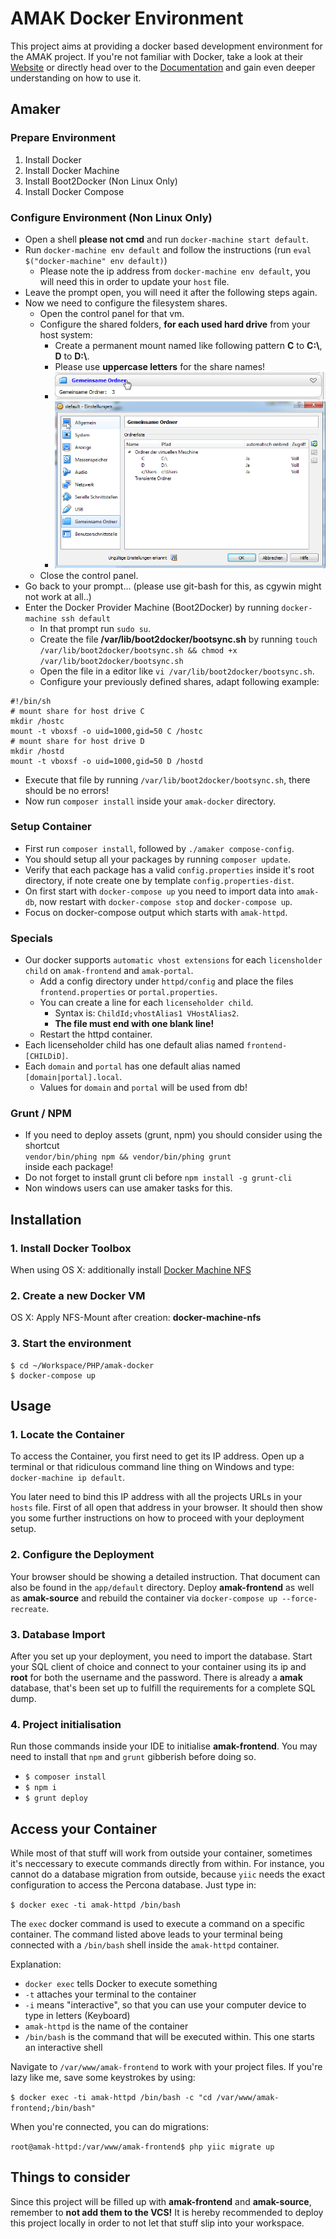 # AMAK Docker Environment

This project aims at providing a docker based development environment for the AMAK project.
If you're not familiar with Docker, take a look at their [Website](https://www.docker.io) or directly
head over to the [Documentation](https://docs.docker.com/) and gain even deeper understanding on how to use it.

## Amaker

### Prepare Environment

1. Install Docker
2. Install Docker Machine
3. Install Boot2Docker (Non Linux Only)
4. Install Docker Compose

### Configure Environment (Non Linux Only)

- Open a shell **please not cmd** and run `docker-machine start default`.
- Run `docker-machine env default` and follow the instructions (run `eval $("docker-machine" env default)`)
  - Please note the ip address from `docker-machine env default`, you will need this in order to update your `host` file.
- Leave the prompt open, you will need it after the following steps again.
- Now we need to configure the filesystem shares.
  - Open the control panel for that vm.
  - Configure the shared folders, **for each used hard drive** from your host system:
    - Create a permanent mount named like following pattern **C** to **C:\\**, **D** to **D:\\**.
    - Please use **uppercase letters** for the share names!
    - ![Virtual Box Shared Folders Link](./docs/virtualbox-shared-folders-link.jpg "Virtual Box Shared Folders Link")
    - ![Virtual Box Shared Folders Dialog](./docs/virtualbox-shared-folders.jpg "Virtual Box Shared Folders Dialog")
  - Close the control panel.
- Go back to your prompt...  (please use git-bash for this, as cgywin might not work at all..)
 - Enter the Docker Provider Machine (Boot2Docker) by running `docker-machine ssh default`
    - In that prompt run `sudo su`.
    - Create the file **/var/lib/boot2docker/bootsync.sh** by running 
      `touch /var/lib/boot2docker/bootsync.sh && chmod +x /var/lib/boot2docker/bootsync.sh`
    - Open the file in a editor like `vi /var/lib/boot2docker/bootsync.sh`.
    - Configure your previously defined shares, adapt following example:

```shell
#!/bin/sh
# mount share for host drive C
mkdir /hostc
mount -t vboxsf -o uid=1000,gid=50 C /hostc
# mount share for host drive D
mkdir /hostd
mount -t vboxsf -o uid=1000,gid=50 D /hostd
```

- Execute that file by running `/var/lib/boot2docker/bootsync.sh`, there should be no errors!
- Now run `composer install` inside your `amak-docker` directory.

### Setup Container

- First run `composer install`, followed by `./amaker compose-config`.
- You should setup all your packages by running `composer update`.
- Verify that each package has a valid `config.properties` inside it's root directory, if note create one by template `config.properties-dist`.
- On first start with `docker-compose up` you need to import data into `amak-db`, now restart with `docker-compose stop` and `docker-compose up`.
- Focus on docker-compose output which starts with `amak-httpd`. 

### Specials

- Our docker supports `automatic vhost extensions` for each `licensholder child` on `amak-frontend` and `amak-portal`.
  - Add a config directory under `httpd/config` and place the files `frontend.properties` or `portal.properties`.
  - You can create a line for each `licenseholder child`.
    - Syntax is: `ChildId;vhostAlias1 VHostAlias2`.
    - **The file must end with one blank line!**
  - Restart the httpd container. 
- Each licenseholder child has one default alias named `frontend-[CHILDiD]`.
- Each `domain` and `portal` has one default alias named `[domain|portal].local`.
  - Values for `domain` and `portal` will be used from db!  

### Grunt / NPM

- If you need to deploy assets (grunt, npm) you should consider using the shortcut    
  `vendor/bin/phing npm && vendor/bin/phing grunt`    
inside each package!
 - Do not forget to install grunt cli before `npm install -g grunt-cli`
 - Non windows users can use amaker tasks for this. 

## Installation
### 1. Install Docker Toolbox
When using OS X: additionally install [Docker Machine NFS](https://github.com/adlogix/docker-machine-nfs)

### 2. Create a new Docker VM
OS X: Apply NFS-Mount after creation: **docker-machine-nfs**

### 3. Start the environment
```shell
$ cd ~/Workspace/PHP/amak-docker
$ docker-compose up
```

## Usage
### 1. Locate the Container
To access the Container, you first need to get its IP address. Open up a terminal or that ridiculous command line thing
on Windows and type: `docker-machine ip default`.

You later need to bind this IP address with all the projects URLs in your `hosts` file. First of all open that address
in your browser. It should then show you some further instructions on how to proceed with your deployment setup.

### 2. Configure the Deployment
Your browser should be showing a detailed instruction. That document can also be found in the `app/default` directory.
Deploy **amak-frontend** as well as **amak-source** and rebuild the container via `docker-compose up --force-recreate`.

### 3. Database Import
After you set up your deployment, you need to import the database. Start your SQL client of choice and connect to your
container using its ip and **root** for both the username and the password. There is already a **amak** database, that's
been set up to fulfill the requirements for a complete SQL dump.

### 4. Project initialisation
Run those commands inside your IDE to initialise **amak-frontend**. You may need to install that `npm` and `grunt`
gibberish before doing so.
- `$ composer install`
- `$ npm i`
- `$ grunt deploy`

## Access your Container
While most of that stuff will work from outside your container, sometimes it's neccessary to execute commands directly
from within. For instance, you cannot do a database migration from outside, because `yiic` needs the exact configuration
to access the Percona database. Just type in:

`$ docker exec -ti amak-httpd /bin/bash`

The `exec` docker command is used to execute a command on a specific container. The command listed above leads to your
terminal being connected with a `/bin/bash` shell inside the `amak-httpd` container.

Explanation:
- `docker exec` tells Docker to execute something
- `-t` attaches your terminal to the container
- `-i` means "interactive", so that you can use your computer device to type in letters (Keyboard)
- `amak-httpd` is the name of the container
- `/bin/bash` is the command that will be executed within. This one starts an interactive shell

Navigate to `/var/www/amak-frontend` to work with your project files. If you're lazy like me, save some keystrokes by
using:

`$ docker exec -ti amak-httpd /bin/bash -c "cd /var/www/amak-frontend;/bin/bash"`

When you're connected, you can do migrations:

`root@amak-httpd:/var/www/amak-frontend$ php yiic migrate up`


## Things to consider
Since this project will be filled up with **amak-frontend** and **amak-source**, remember to **not add them to the VCS!**
It is hereby recommended to deploy this project locally in order to not let that stuff slip into your workspace.

